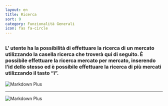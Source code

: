 ```yaml
---
layout: en
title: Ricerca
sort: 9
category: Funzionalità Generali
icon: fas fa-circle
---
```

<p class="message">
   
</p>

 <font size="3">L’ utente ha la possibilità di effettuare la ricerca di un mercato utilizzando la casella ricerca che troverà qui di seguito. È possibile effettuare la ricerca mercato per mercato, inserendo l’id dello stesso ed è possibile effettuare la ricerca di più mercati utilizzando il tasto “i”.</font> 
---

![Markdown Plus]({{site.baseurl}}/public/images/gestione-quote/ricerca-one.png)

---

![Markdown Plus]({{site.baseurl}}/public/images/gestione-quote/ricerca-two.png)